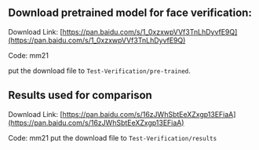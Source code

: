 ## Download pretrained model for face verification:

Download Link: [https://pan.baidu.com/s/1_0xzxwpVVf3TnLhDyvfE9Q](https://pan.baidu.com/s/1_0xzxwpVVf3TnLhDyvfE9Q)

Code: mm21

put the download file to `Test-Verification/pre-trained`.

## Results used for comparison

Download Link: [https://pan.baidu.com/s/16zJWhSbtEeXZxgp13EFiaA](https://pan.baidu.com/s/16zJWhSbtEeXZxgp13EFiaA)

Code: mm21
put the download file to `Test-Verification/results`